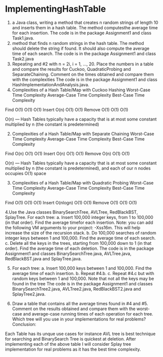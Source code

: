 # ImplementingHashTable
1.  a Java class, writing a method that creates n random strings of length 10 and inserts them in a hash table. The method computesthe average time for each insertion.
The code is in the package Assignment1 and class Task1.java.
2.  method that finds n random strings in the hash table. The method should delete the string if found. It should also compute the average time of each search.
The code is in the package Assignment1 and class Task2.java
3. Repeating and #2 with n = 2i, i = 1, …, 20. Place the numbers in a table and compare the results for Cuckoo, QuadraticProbing and SeparateChaining. Comment on the times obtained and compare them with the complexities 
The code is in the package Assignment1 and class HashImplementationAndAnalysis.java.
1.	Complexities of a Hash Table/Map with Cuckoo Hashing 
	Worst-Case Time Complexity 
	Average-Case Time Complexity 
	Best-Case Time Complexity 

Find	O(1)	O(1)	O(1)
Insert	O(n)	O(1)	O(1)
Remove	O(1)	O(1)	O(1)

O(n) — Hash Tables typically have a capacity that is at most some constant multiplied by n (the constant is predetermined)

2.	Complexities of a Hash Table/Map with Separate Chaining
	Worst-Case Time Complexity 
	Average-Case Time Complexity 
	Best-Case Time Complexity 

Find	O(n)	O(1)	O(1)
Insert	O(n)	O(1)	O(1)
Remove	O(n)	O(1)	O(1)


O(n) — Hash Tables typically have a capacity that is at most some constant multiplied by n (the constant is predetermined), and each of our n nodes occupies O(1) space

3.	Complexities of a Hash Table/Map with Quadratic Probing
	Worst-Case Time Complexity 
	Average-Case Time Complexity 
	Best-Case Time Complexity 

Find	O(1)	O(1)	O(1)
Insert	O(nlogn)	O(1)	O(1)
Remove	O(1)	O(1)	O(1)

4.Use the Java classes BinarySearchTree, AVLTree, RedBlackBST, SplayTree. For each tree:
a. Insert 100,000 integer keys, from 1 to 100,000 (in that order). Find the average timefor each insertion. Note: you can add the following VM arguments to your project: -Xss16m. This will help increase the size of the recursion stack.
b. Do 100,000 searches of random integer keys between 1 and 100,000. Find the average time of each search.
c. Delete all the keys in the trees, starting from 100,000 down to 1 (in that order). Find the average time of each deletion.
The code is in the package Assignment1 and classes BinarySearchTree.java, AVLTree.java, RedBlackBST.java and SplayTree.java.

5. For each tree:
a. Insert 100,000 keys between 1 and 100,000. Find the average time of each insertion.
b. Repeat #4.b.
c. Repeat #4.c but with random keys between 1 and 100,000. Note that not all the keys may be found in the tree
The code is in the package Assignment1 and classes BinarySearchTree2.java, AVLTree2.java, RedBlackBST2.java and SplayTree2.java.

6. Draw a table that contains all the average times found in #4 and #5. Comment on the results obtained and compare them with the worst-case and average-case running times of each operation for each tree. Which tree will you use in your implementations for real problems?
Conclusion:

Each Table has its unque use cases for instance AVL tree is best technique for searching and BinarySearch Tree is quickest at deletion.
After implementing each of the above table I will consider Splay tree implementation for real problems as it has the best time complexity.


